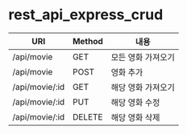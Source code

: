 # rest_api_express_crud

|URI|Method|내용|
|----|----|----|
|/api/movie|GET|모든 영화 가져오기|
|/api/movie|POST|영화 추가|
|/api/movie/:id|GET|해당 영화 가져오기|
|/api/movie/:id|PUT|해당 영화 수정|
|/api/movie/:id|DELETE|해당 영화 삭제
